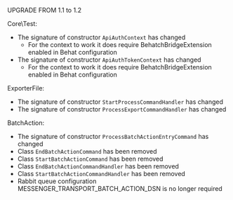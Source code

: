 UPGRADE FROM 1.1 to 1.2

Core\Test:
* The signature of constructor `ApiAuthContext` has changed
    * For the context to work it does require BehatchBridgeExtension enabled in Behat configuration
* The signature of constructor `ApiAuthTokenContext` has changed
    * For the context to work it does require BehatchBridgeExtension enabled in Behat configuration

ExporterFile:
* The signature of constructor `StartProcessCommandHandler` has changed  
* The signature of constructor `ProcessExportCommandHandler` has changed

BatchAction: 
* The signature of constructor `ProcessBatchActionEntryCommand` has changed
* Class `EndBatchActionCommand` has been removed
* Class `StartBatchActionCommand` has been removed
* Class `EndBatchActionCommandHandler` has been removed
* Class `StartBatchActionCommandHandler` has been removed
* Rabbit queue configuration MESSENGER_TRANSPORT_BATCH_ACTION_DSN is no longer required 